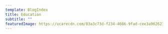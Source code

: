 ```yaml
---
template: BlogIndex
title: Education
subtitle: ""
featuredImage: https://ucarecdn.com/83a3c73d-f234-4086-9fad-cee3a9626230/
---
```

